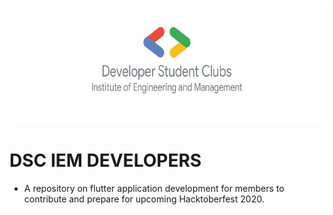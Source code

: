 <p align="center">
    <a href="https://dsc-iem.github.io/">
        <img height=185 src="assets/images/banner.jpg">
    </a>
</p>

# DSC IEM DEVELOPERS
- A repository on flutter application development for members to contribute and prepare for upcoming Hacktoberfest 2020.


